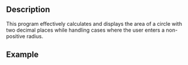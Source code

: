 ## Description
This program effectively calculates and displays the area of a circle with two decimal places
while handling cases where the user enters a non-positive radius.
## Example
